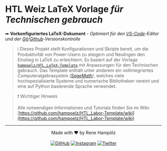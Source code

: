 # HTL Weiz LaTeX Vorlage _für Technischen gebrauch_

➡ **Vorkonfiguriertes LaTeX-Dokument** - _Optimiert für den [VS-Code](https://code.visualstudio.com/)-Editor und der [Git](https://git-scm.com/)/[Github](https://github.com/)-Versionskontrolle_

> ℹ️ Dieses Projekt stellt Konfigurationen und Skripte bereit, um die Produktivität von Power-Usern zu steigern und Neulingen den Einstieg in LaTeX zu erleichtern. Es basiert auf der Vorlage [`hampoelz/HTL_LaTeX-Template`](https://github.com/hampoelz/HTL_LaTeX-Template) mit Anpassungen für den Technischen gebrauch. Das Template enthält unter anderem ein vollintegriertes Computeralgebrasystem _([SageMath](https://www.sagemath.org/))_, welches viele hochspezialisierte Systeme und numerische Bibliotheken vereint und eine auf Python basierende Sprache verwendet.

> ❗ Wichtiger Hinweis
>
> Alle notwendigen Informationen und Tutorials finden Sie im Wiki:  
> [https://github.com/hampoelz/HTL_Labor-Template/wiki](https://github.com/hampoelz/HTL_Labor-Template/wiki) 

---

<p align="center">
  Made with ❤️ by Rene Hampölz
  <br><br>
  <a href="https://github.com/hampoelz"><img src="https://img.shields.io/badge/GitHub-100000?style=for-the-badge&logo=github&logoColor=white" alt="GitHub"></a>
  <a href="https://www.instagram.com/rene_hampi/"><img src="https://img.shields.io/badge/Instagram-E4405F?style=for-the-badge&logo=instagram&logoColor=white" alt="Instagram"></a>
  <a href="https://twitter.com/rene_hampi/"><img src="https://img.shields.io/badge/Twitter-1DA1F2?style=for-the-badge&logo=twitter&logoColor=white" alt="Twitter"></a>
</p>
